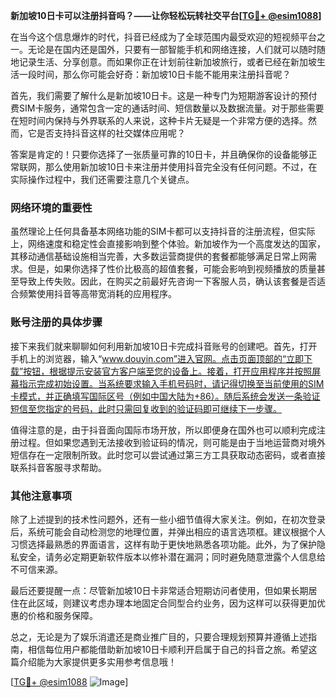 **新加坡10日卡可以注册抖音吗？——让你轻松玩转社交平台[[TG💪+ @esim1088](https://t.me/s/esim1088)]**

在当今这个信息爆炸的时代，抖音已经成为了全球范围内最受欢迎的短视频平台之一。无论是在国内还是国外，只要有一部智能手机和网络连接，人们就可以随时随地记录生活、分享创意。而如果你正在计划前往新加坡旅行，或者已经在新加坡生活一段时间，那么你可能会好奇：新加坡10日卡能不能用来注册抖音呢？

首先，我们需要了解什么是新加坡10日卡。这是一种专门为短期游客设计的预付费SIM卡服务，通常包含一定的通话时间、短信数量以及数据流量。对于那些需要在短时间内保持与外界联系的人来说，这种卡片无疑是一个非常方便的选择。然而，它是否支持抖音这样的社交媒体应用呢？

答案是肯定的！只要你选择了一张质量可靠的10日卡，并且确保你的设备能够正常联网，那么使用新加坡10日卡来注册并使用抖音完全没有任何问题。不过，在实际操作过程中，我们还需要注意几个关键点。

### 网络环境的重要性

虽然理论上任何具备基本网络功能的SIM卡都可以支持抖音的注册流程，但实际上，网络速度和稳定性会直接影响到整个体验。新加坡作为一个高度发达的国家，其移动通信基础设施相当完善，大多数运营商提供的套餐都能够满足日常上网需求。但是，如果你选择了性价比极高的超值套餐，可能会影响到视频播放的质量甚至导致上传失败。因此，在购买之前最好先咨询一下客服人员，确认该套餐是否适合频繁使用抖音等高带宽消耗的应用程序。

### 账号注册的具体步骤

接下来我们就来聊聊如何利用新加坡10日卡完成抖音账号的创建吧。首先，打开手机上的浏览器，输入“www.douyin.com”进入官网。点击页面顶部的“立即下载”按钮，根据提示安装官方客户端至您的设备上。接着，打开应用程序并按照屏幕指示完成初始设置。当系统要求输入手机号码时，请记得切换至当前使用的SIM卡模式，并正确填写国际区号（例如中国大陆为+86）。随后系统会发送一条验证短信至您指定的号码，此时只需回复收到的验证码即可继续下一步骤。

值得注意的是，由于抖音面向国际市场开放，所以即便身在国外也可以顺利完成注册过程。但如果您遇到无法接收到验证码的情况，则可能是由于当地运营商对境外短信存在一定限制所致。此时您可以尝试通过第三方工具获取动态密码，或者直接联系抖音客服寻求帮助。

### 其他注意事项

除了上述提到的技术性问题外，还有一些小细节值得大家关注。例如，在初次登录后，系统可能会自动检测您的地理位置，并弹出相应的语言选项框。建议根据个人习惯选择最熟悉的界面语言，这样有助于更快地熟悉各项功能。此外，为了保护隐私安全，请务必定期更新软件版本以修补潜在漏洞；同时避免随意泄露个人信息给不可信来源。

最后还要提醒一点：尽管新加坡10日卡非常适合短期访问者使用，但如果长期居住在此区域，则建议考虑办理本地固定合同型合约业务，因为这样可以获得更加优惠的价格和服务保障。

总之，无论是为了娱乐消遣还是商业推广目的，只要合理规划预算并遵循上述指南，相信每位用户都能借助新加坡10日卡顺利开启属于自己的抖音之旅。希望这篇介绍能为大家提供更多实用参考信息哦！

[[TG💪+ @esim1088](https://t.me/s/esim1088) ![Image](https://i.postimg.cc/4NQfJmqS/Snipaste-2025-05-13-00-14-12.png)]